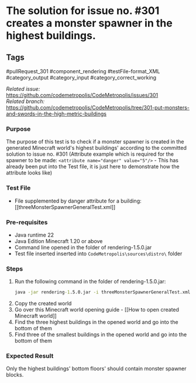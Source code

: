 # The solution for issue no. #301 creates a monster spawner in the highest buildings.

## Tags
#pullRequest_301 #component_rendering #testFile-format_XML #category_output #category_input #category_correct_working

_Related issue:_ https://github.com/codemetropolis/CodeMetropolis/issues/301 <br>
_Related branch:_ https://github.com/codemetropolis/CodeMetropolis/tree/301-put-monsters-and-swords-in-the-high-metric-buildings

### Purpose
 The purpose of this test is to check if a monster spawner is created in the generated Minecraft world's highest buildings' according to the committed solution to issue no. #301 (Attribute example which is required for the spawner to be made: `<attribute name="danger" value="5"/>` - This has already been put into the Test file, it is just here to demonstrate how the attribute looks like)

### Test File
- File supplemented by danger attribute for a building: [[threeMonsterSpawnerGeneralTest.xml]]

### Pre-requisites	
- Java runtime 22
- Java Edition Minecraft 1.20 or above
- Command line opened in the folder of rendering-1.5.0.jar
- Test file inserted inserted into `CodeMetropolis\sources\distro\` folder

### Steps
1. Run the following command in the folder of rendering-1.5.0.jar:
	```cmd
	java -jar rendering-1.5.0.jar -i threeMonsterSpawnerGeneralTest.xml -world world
	```
2. Copy the created world
3. Go over this Minecraft world opening guide - [[How to open created Minecraft world]]
4. Find the three highest buildings in the opened world and go into the bottom of them
5. Find three of the smallest buildings in the opened world and go into the bottom of them

### Expected Result
Only the highest buildings' bottom floors' should contain monster spawner blocks.